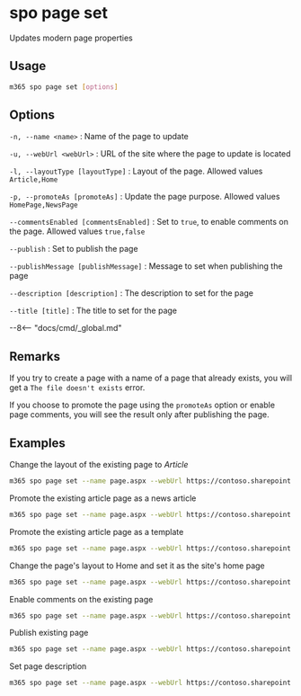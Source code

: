 # spo page set

Updates modern page properties

## Usage

```sh
m365 spo page set [options]
```

## Options

`-n, --name <name>`
: Name of the page to update

`-u, --webUrl <webUrl>`
: URL of the site where the page to update is located

`-l, --layoutType [layoutType]`
: Layout of the page. Allowed values `Article,Home`

`-p, --promoteAs [promoteAs]`
: Update the page purpose. Allowed values `HomePage,NewsPage`

`--commentsEnabled [commentsEnabled]`
: Set to `true`, to enable comments on the page. Allowed values `true,false`

`--publish`
: Set to publish the page

`--publishMessage [publishMessage]`
: Message to set when publishing the page

`--description [description]`
: The description to set for the page

`--title [title]`
: The title to set for the page

--8<-- "docs/cmd/_global.md"

## Remarks

If you try to create a page with a name of a page that already exists, you will get a `The file doesn't exists` error.

If you choose to promote the page using the `promoteAs` option or enable page comments, you will see the result only after publishing the page.

## Examples

Change the layout of the existing page to _Article_

```sh
m365 spo page set --name page.aspx --webUrl https://contoso.sharepoint.com/sites/a-team --layoutType Article
```

Promote the existing article page as a news article

```sh
m365 spo page set --name page.aspx --webUrl https://contoso.sharepoint.com/sites/a-team --promoteAs NewsPage
```

Promote the existing article page as a template

```sh
m365 spo page set --name page.aspx --webUrl https://contoso.sharepoint.com/sites/a-team --promoteAs Template
```

Change the page's layout to Home and set it as the site's home page

```sh
m365 spo page set --name page.aspx --webUrl https://contoso.sharepoint.com/sites/a-team --layoutType Home --promoteAs HomePage
```

Enable comments on the existing page

```sh
m365 spo page set --name page.aspx --webUrl https://contoso.sharepoint.com/sites/a-team --commentsEnabled true
```

Publish existing page

```sh
m365 spo page set --name page.aspx --webUrl https://contoso.sharepoint.com/sites/a-team --publish
```

Set page description

```sh
m365 spo page set --name page.aspx --webUrl https://contoso.sharepoint.com/sites/a-team --description "Description to add for the page"
```